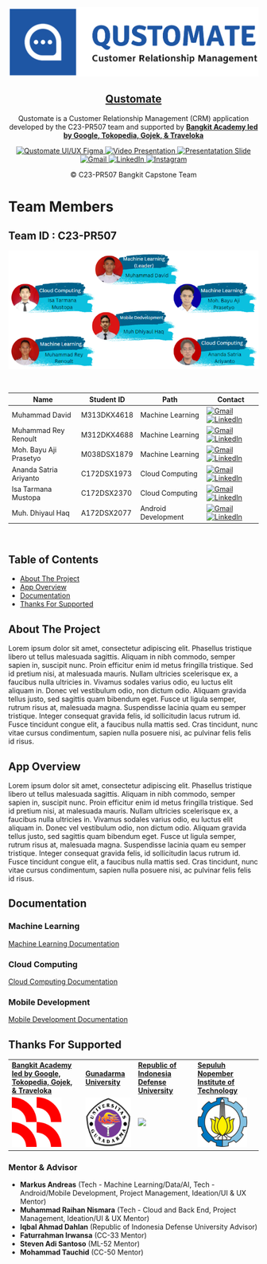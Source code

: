 <!-- Qustomate -->
<p align="center">
  <img src="Logo-Images/logo-customate-dengan-tulisan.png">
  <h2 align="center"><a href="https://github.com/Qustomate/Capstone-Project-Qustomate">Qustomate</a></h2>
  <p align="center">Qustomate is a Customer Relationship Management (CRM) application developed by the C23-PR507 team and supported by <a href="https://grow.google/intl/id_id/bangkit/"><strong>Bangkit Academy led by Google, Tokopedia, Gojek, & Traveloka</strong></a><p>
  <p align="center">
    <a href=https://www.figma.com/file/XoxgSN9qW5ysWAziRks1Sk/Capstone-OmniChannel-CRM?type=design&node-id=84-2&t=nHHfNeJelSfMpcJk-0">
    	<img src="https://img.shields.io/badge/%E2%9C%A8-Qustomate%20UI/UX%20Figma-1e56a4.svg?style=flat&colorA=0a0a0a" alt="Qustomate UI/UX Figma" />
    </a>
    <a href="">
    	<img src="https://img.shields.io/badge/%E2%9C%A8-Video%20Presentation-1e56a4.svg?style=flat&colorA=0a0a0a" alt="Video Presentation" />
    </a>
    <a href="https://www.canva.com/design/DAFiB0p2__8/K_kgk5_pW66aFW6LK3jIxg/edit?utm_content=DAFiB0p2__8&utm_campaign=designshare&utm_medium=link2&utm_source=sharebutton">
    	<img src="https://img.shields.io/badge/%E2%9C%A8-Presentation%20Slide-1e56a4.svg?style=flat&colorA=0a0a0a" alt="Presentatation Slide" />
    </a>
    <a href="mailto:qustomate.bangkit@gmail.com">
    	<img src="https://img.shields.io/badge/Qustomate-Gmail-red?logo=Gmail" alt="Gmail" />
    </a>
    <a href="https://www.linkedin.com/company/qustomate/?viewAsMember=true">
    	<img src="https://img.shields.io/badge/Qustomate-LinkedIn-3949AB?logo=linkedin" alt="LinkedIn" />
    </a>
    <a href="http://instagram.com/qustomate.id">
    	<img src="https://img.shields.io/badge/Qustomate-Instagram-red?logo=instagram" alt="Instagram" />
    </a>
  </p>
  <p align="center">© C23-PR507 Bangkit Capstone Team</p>
</p>

# Team Members

## Team ID : C23-PR507
                   
<p align="center"><img src="Logo-Images/Team_Member.PNG"></p>

<br>

| Name                   | Student ID  | Path                | Contact |
| ---------------------- | ----------  | ------------------- | ------- |
| Muhammad David         | M313DKX4618 | Machine Learning    | [![Gmail](https://img.shields.io/badge/contact%20me-Gmail-red?logo=Gmail)](M313DKX4618@bangkit.academy) [![LinkedIn](https://img.shields.io/badge/contact%20me-LinkedIn-3949AB?logo=linkedin)](https://www.linkedin.com/in/muhdavid/) |
| Muhammad Rey Renoult   | M312DKX4688 | Machine Learning    | [![Gmail](https://img.shields.io/badge/contact%20me-Gmail-red?logo=Gmail)](M312DKX4688@bangkit.academy) [![LinkedIn](https://img.shields.io/badge/contact%20me-LinkedIn-3949AB?logo=linkedin)](https://www.linkedin.com/in/muhammad-rey-renoult-166479148/) |
| Moh. Bayu Aji Prasetyo | M038DSX1879 | Machine Learning    | [![Gmail](https://img.shields.io/badge/contact%20me-Gmail-red?logo=Gmail)](M038DSX1879@bangkit.academy) [![LinkedIn](https://img.shields.io/badge/contact%20me-LinkedIn-3949AB?logo=linkedin)](https://www.linkedin.com/in/mbayuprasetyo/) |
| Ananda Satria Ariyanto | C172DSX1973 | Cloud Computing     | [![Gmail](https://img.shields.io/badge/contact%20me-Gmail-red?logo=Gmail)](mailto:C172DSX1973@bangkit.academy) [![LinkedIn](https://img.shields.io/badge/contact%20me-LinkedIn-3949AB?logo=linkedin)](https://www.linkedin.com/in/ananda-satria-ariyanto-788114253/) |
| Isa Tarmana Mustopa    | C172DSX2370 | Cloud Computing     | [![Gmail](https://img.shields.io/badge/contact%20me-Gmail-red?logo=Gmail)](C172DSX2370@bangkit.academy) [![LinkedIn](https://img.shields.io/badge/contact%20me-LinkedIn-3949AB?logo=linkedin)](https://www.linkedin.com/in/isatarmanamustopa/) |
| Muh. Dhiyaul Haq       | A172DSX2077 | Android Development | [![Gmail](https://img.shields.io/badge/contact%20me-Gmail-red?logo=Gmail)](A172DSX2077@bangkit.academy) [![LinkedIn](https://img.shields.io/badge/contact%20me-LinkedIn-3949AB?logo=linkedin)](https://www.linkedin.com/in/muh-dhiyaul-haq-b87960265/) |

<br>

## Table of Contents
- [About The Project](#about-the-project)
- [App Overview](#app-overview)
- [Documentation](#documentation)
- [Thanks For Supported](#thanks-for-supported)

## About The Project
<p>Lorem ipsum dolor sit amet, consectetur adipiscing elit. Phasellus tristique libero ut tellus malesuada sagittis. Aliquam in nibh commodo, semper sapien in, suscipit nunc. Proin efficitur enim id metus fringilla tristique. Sed id pretium nisi, at malesuada mauris. Nullam ultricies scelerisque ex, a faucibus nulla ultricies in. Vivamus sodales varius odio, eu luctus elit aliquam in. Donec vel vestibulum odio, non dictum odio. Aliquam gravida tellus justo, sed sagittis quam bibendum eget. Fusce ut ligula semper, rutrum risus at, malesuada magna. Suspendisse lacinia quam eu semper tristique. Integer consequat gravida felis, id sollicitudin lacus rutrum id. Fusce tincidunt congue elit, a faucibus nulla mattis sed. Cras tincidunt, nunc vitae cursus condimentum, sapien nulla posuere nisi, ac pulvinar felis felis id risus.</p>

## App Overview
<p>Lorem ipsum dolor sit amet, consectetur adipiscing elit. Phasellus tristique libero ut tellus malesuada sagittis. Aliquam in nibh commodo, semper sapien in, suscipit nunc. Proin efficitur enim id metus fringilla tristique. Sed id pretium nisi, at malesuada mauris. Nullam ultricies scelerisque ex, a faucibus nulla ultricies in. Vivamus sodales varius odio, eu luctus elit aliquam in. Donec vel vestibulum odio, non dictum odio. Aliquam gravida tellus justo, sed sagittis quam bibendum eget. Fusce ut ligula semper, rutrum risus at, malesuada magna. Suspendisse lacinia quam eu semper tristique. Integer consequat gravida felis, id sollicitudin lacus rutrum id. Fusce tincidunt congue elit, a faucibus nulla mattis sed. Cras tincidunt, nunc vitae cursus condimentum, sapien nulla posuere nisi, ac pulvinar felis felis id risus.</p>

## Documentation
### Machine Learning
  <a href="https://github.com/Qustomate/Capstone-Project-Qustomate/tree/main/ML-models/Model-1">Machine Learning Documentation</a>
### Cloud Computing
  <a href="https://github.com/Qustomate/Capstone-Project-Qustomate/tree/main/Cloud%20Computing">Cloud Computing Documentation</a>
### Mobile Development
  <a href="">Mobile Development Documentation</a>

## Thanks For Supported
<p align="center">
  <table>
    <tr>
      <td><a href="https://grow.google/intl/id_id/bangkit/"><strong>Bangkit Academy led by Google, Tokopedia, Gojek, & Traveloka</strong></a></td>
      <td><a href="https://www.gunadarma.ac.id/"><strong>Gunadarma University</strong></a></td>
      <td><a href="https://www.idu.ac.id/"><strong>Republic of Indonesia Defense University</strong></a></td>
      <td><a href="https://www.its.ac.id/id/beranda/"><strong>Sepuluh Nopember Institute of Technology</strong></a></td>
    </tr>
    <tr>
      <td><img src="Logo-Images/Logo_Bangkit.png" height="100"></td>
      <td><img src="Logo-Images/Logo_Gunadarma.png" height="100"></td>
      <td><img src="Logo-Images/Logo_Unhan.png" height="100"></td>
      <td><img src="Logo-Images/Logo_ITS.png" height="100"></td>
    </tr>
  </table>
</p>

### Mentor & Advisor
- <strong>Markus Andreas</strong> (Tech - Machine Learning/Data/AI, Tech - Android/Mobile Development, Project Management, Ideation/UI & UX Mentor)
- <strong>Muhammad Raihan Nismara</strong> (Tech - Cloud and Back End, Project Management, Ideation/UI & UX Mentor)
- <strong>Iqbal Ahmad Dahlan</strong> (Republic of Indonesia Defense University Advisor)
- <strong>Faturrahman Irwansa</strong> (CC-33 Mentor)
- <strong>Steven Adi Santoso</strong> (ML-52 Mentor)
- <strong>Mohammad Tauchid</strong> (CC-50 Mentor)
